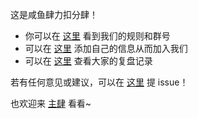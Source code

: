 这是咸鱼肆力扣分肆！

- 你可以在 [这里](https://github.com/SaltyfishShop/leetcode_subshop/wiki/%E5%92%B8%E9%B1%BC%E8%82%86%E5%8A%9B%E6%89%A3%E5%88%86%E8%82%86) 看到我们的规则和群号
- 可以在 [这里](https://github.com/SaltyfishShop/leetcode_subshop/wiki/%E6%AF%94%E8%B5%9B%E8%AE%B0%E5%BD%95) 添加自己的信息从而加入我们
- 可以在 [这里](https://github.com/SaltyfishShop/leetcode_subshop/wiki/%E5%A4%8D%E7%9B%98-&-%E6%80%BB%E7%BB%93%E6%B1%87%E6%80%BB) 查看大家的复盘记录

若有任何意见或建议，可以在 [这里](https://github.com/SaltyfishShop/leetcode_subshop/issues) 提 issue！

也欢迎来 [主肆](https://github.com/SaltyfishShop) 看看~